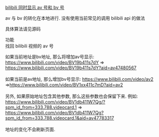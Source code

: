 [bilibili 同时显示 av 号和 bv 号](https://greasyfork.org/zh-CN/scripts/398533-bilibili-%E5%90%8C%E6%97%B6%E6%98%BE%E7%A4%BA-av-%E5%8F%B7%E5%92%8C-bv-%E5%8F%B7)

av 与 bv 的转化在本地进行. 没有使用当前常见的调用 bilibili api 的做法<br>

具体算法请见源码<br>

功能<br>
找回 bilibili 视频的 av 号<br>

如果当前地址是bv地址, 那么将增加av号显示: https://www.bilibili.com/video/BV19b411s7dY => https://www.bilibili.com/video/BV19b411s7dY?aid=av47480567<br>
<br>
如果当前是av地址, 那么增加bv号显示: https://www.bilibili.com/video/av2 =>https://www.bilibili.com/video/BV1xx411c7mD?aid=av2<br>
<br>
另外, 如果原始地址包含其他参数, 那么这些参数也会保留下来. 例如: https://www.bilibili.com/video/BV1db411W7Qg/?spm_id_from=333.788.videocard.1 => https://www.bilibili.com/video/BV1db411W7Qg?spm_id_from=333.788.videocard.1&aid=av47783317<br>
<br>
地址的变化不会刷新页面.<br>
